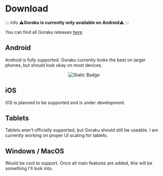 <script setup>
/// <reference types="@types/gtag.js" />

import { data as release } from "../.vitepress/theme/data/release.data.mts"

console.log(release.main.assets[0].browser_download_url)


</script>

# Download

::: info
⚠️**Goraku is currently only available on Android**⚠️
:::

You can find all Goraku releases [here](https://github.com/kuzulabz/goraku-site/releases)

## Android

Android is fully supported. Goraku currently looks the best on larger phones, but should look okay on most devices.

<div align="center" style="flex-direction:row;">

<a :href="release.main.assets[0].browser_download_url">

![Static Badge](https://img.shields.io/badge/Download-%23FFF?style=for-the-badge&color=green)

</a>

</div>

## iOS

iOS is planned to be supported and is under development.

## Tablets

Tablets aren't officially supported, but Goraku should still be useable. I am currently working on proper UI scaling for tablets.

## Windows / MacOS

Would be cool to support. Once all main features are added, this will be something I'll look into.